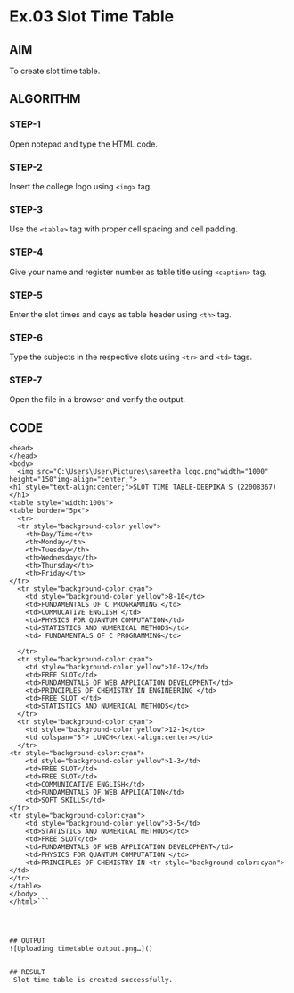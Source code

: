 # Ex.03 Slot Time Table
## AIM
  To create slot time table.

## ALGORITHM
### STEP-1
  Open notepad and type the HTML code.

### STEP-2
  Insert the college logo using ```<img>``` tag.

### STEP-3
  Use the ```<table>``` tag with proper cell spacing and cell padding.  

### STEP-4
  Give your name and register number as table title using ```<caption>``` tag.

### STEP-5
  Enter the slot times and days as table header using ```<th>``` tag.
  
### STEP-6
  Type the subjects in the respective slots using ```<tr>``` and ```<td>``` tags.
 
### STEP-7
  Open the file in a browser and verify the output.
  
## CODE
```<html>
<head>
</head>
<body>
  <img src="C:\Users\User\Pictures\saveetha logo.png"width="1000" height="150"img-align="center;">
<h1 style="text-align:center;">SLOT TIME TABLE-DEEPIKA S (22008367)</h1>
<table style="width:100%">
<table border="5px">
  <tr>
  <tr style="background-color:yellow">
    <th>Day/Time</th>
    <th>Monday</th> 
    <th>Tuesday</th>
    <th>Wednesday</th>
    <th>Thursday</th>
    <th>Friday</th>
</tr>
  <tr style="background-color:cyan">
    <td style="background-color:yellow">8-10</td>
    <td>FUNDAMENTALS OF C PROGRAMMING </td>
    <td>COMMUCATIVE ENGLISH </td>
    <td>PHYSICS FOR QUANTUM COMPUTATION</td>
    <td>STATISTICS AND NUMERICAL METHODS</td>
    <td> FUNDAMENTALS OF C PROGRAMMING</td>

  </tr>
  <tr style="background-color:cyan">
    <td style="background-color:yellow">10-12</td>
    <td>FREE SLOT</td>
    <td>FUNDAMENTALS OF WEB APPLICATION DEVELOPMENT</td>
    <td>PRINCIPLES OF CHEMISTRY IN ENGINEERING </td>
    <td>FREE SLOT </td>
    <td>STATISTICS AND NUMERICAL METHODS</td>
  </tr>
  <tr style="background-color:cyan">
    <td style="background-color:yellow">12-1</td>
    <td colspan="5"> LUNCH</text-align:center></td>
  </tr>
<tr style="background-color:cyan">
    <td style="background-color:yellow">1-3</td>
    <td>FREE SLOT</td>
    <td>FREE SLOT</td>
    <td>COMMUNICATIVE ENGLISH</td>
    <td>FUNDAMENTALS OF WEB APPLICATION</td>
    <td>SOFT SKILLS</td>
</tr>
<tr style="background-color:cyan">
    <td style="background-color:yellow">3-5</td>
    <td>STATISTICS AND NUMERICAL METHODS</td>
    <td>FREE SLOT</td>
    <td>FUNDAMENTALS OF WEB APPLICATION DEVELOPMENT</td>
    <td>PHYSICS FOR QUANTUM COMPUTATION </td>
    <td>PRINCIPLES OF CHEMISTRY IN <tr style="background-color:cyan"></td>
</tr>
</table>
</body>
</html>```




## OUTPUT
![Uploading timetable output.png…]()


## RESULT
 Slot time table is created successfully.
